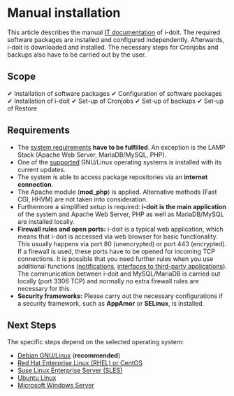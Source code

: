 # Manual installation

This article describes the manual [IT documentation](../../glossary.md) of i-doit. The required software packages are installed and configured independently. Afterwards, i-doit is downloaded and installed. The necessary steps for Cronjobs and backups also have to be carried out by the user.

## Scope

✔ Installation of software packages
✔ Configuration of software packages
✔ Installation of i-doit
✔ Set-up of Cronjobs
✔ Set-up of backups
✔ Set-up of Restore

## Requirements

*   The [system requirements](../system-requirements.md) **have to be fulfilled**. An exception is the LAMP Stack (Apache Web Server, MariaDB/MySQL, PHP).
*   One of the [supported](../system-requirements.md) GNU/Linux operating systems is installed with its current updates.
*   The system is able to access package repositories via an **internet connection**.
*   The Apache module (**mod_php**) is applied. Alternative methods (Fast CGI, HHVM) are not taken into consideration.
*   Furthermore a simplified setup is required: **i-doit is the main application** of the system and Apache Web Server, PHP as well as MariaDB/MySQL are installed locally.
*   **Firewall rules and open ports:** i-doit is a typical web application, which means that i-doit is accessed via web browser for basic functionality. This usually happens via port 80 (unencrypted) or port 443 (encrypted). If a firewall is used, these ports have to be opened for incoming TCP connections. It is possible that you need further rules when you use additional functions ([notifications](../../evaluation/notifications.md), [interfaces to third-party applications](../../automation-and-integration/index.md)). The communication between i-doit and MySQL/MariaDB is carried out locally (port 3306 TCP) and normally no extra firewall rules are necessary for this.
*   **Security frameworks:** Please carry out the necessary configurations if a security framework, such as **AppAmor** or **SELinux**, is installed.

## Next Steps

The specific steps depend on the selected operating system:

*   [Debian GNU/Linux](debian.md) (**recommended**)
*   [Red Hat Enterprise Linux (RHEL) or CentOS](red-hat-enterprise-linux/index.md)
*   [Suse Linux Enterprise Server (SLES)](suse-linux-enterprise-server.md)
*   [Ubuntu Linux](ubuntu-linux/index.md)
*   [Microsoft Windows Server](microsoft-windows-server/index.md)
